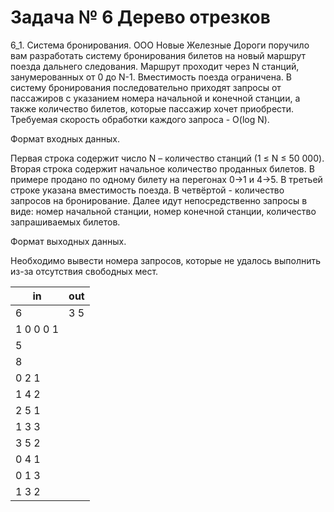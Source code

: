 Задача № 6 Дерево отрезков
========================
6_1. Система бронирования. ООО Новые Железные Дороги поручило вам разработать систему бронирования билетов на новый маршрут поезда дальнего следования. Маршрут проходит через N станций, занумерованных от 0 до N-1. Вместимость поезда ограничена. В систему бронирования последовательно приходят запросы от пассажиров с указанием номера начальной и конечной станции, а также количество билетов, которые пассажир хочет приобрести. Требуемая скорость обработки каждого запроса - O(log N).

Формат входных данных.

Первая строка содержит число N – количество станций (1 ≤ N ≤ 50 000). Вторая строка содержит начальное количество проданных билетов. В примере продано по одному билету на перегонах 0->1 и 4->5. В третьей строке указана вместимость поезда. В четвёртой - количество запросов на бронирование. Далее идут непосредственно запросы в виде: номер начальной станции, номер конечной станции, количество запрашиваемых билетов.

Формат выходных данных.

Необходимо вывести номера запросов, которые не удалось выполнить из-за отсутствия свободных мест.

in | out
--- | ---
6 | 3 5
1 0 0 0 1 |
5 | 
8 | 
0 2 1 |
1 4 2 |
2 5 1 |
1 3 3 |
3 5 2 |
0 4 1 |
0 1 3 |
1 3 2 |

